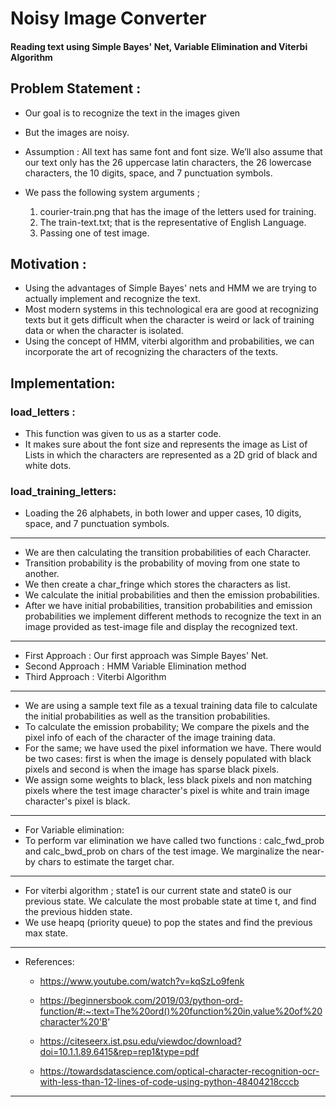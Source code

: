# Noisy Image Converter
#### Reading text using Simple Bayes' Net, Variable Elimination and Viterbi Algorithm

## Problem Statement : 
- Our goal is to recognize the text in the images given

- But the images are noisy.

- Assumption : All text has same font and font size. We’ll also assume that our text only has the 26 uppercase latin characters, the 26 lowercase characters, the 10 digits, space, and 7 punctuation symbols.

- We pass the following system arguments ; 
  1) courier-train.png that has the image of the letters used for training.
  2) The train-text.txt; that is the representative of English Language.
  3) Passing one of test image.
    
## Motivation : 
- Using the advantages of Simple Bayes' nets and HMM we are trying to actually implement and recognize the text.
- Most modern systems in this technological era are good at recognizing texts but it gets difficult when the character is weird or lack of training data or when the character is isolated.
- Using the concept of HMM, viterbi algorithm and probabilities, we can incorporate the art of recognizing the characters of the texts.  


## Implementation: 

### load_letters : 
- This function was given to us as a starter code.
- It makes sure about the font size and represents the image as List of Lists in which the characters are represented as a 2D grid of black and white dots.

### load_training_letters:
- Loading the 26 alphabets, in both lower and upper cases, 10 digits, space, and 7 punctuation symbols.

-------
- We are then calculating the transition probabilities of each Character.
- Transition probability is the probability of moving from one state to another.
- We then create a char_fringe which stores the characters as list.
- We calculate the initial probabilities and then the emission probabilities.
- After we have initial probabilities, transition probabilities and emission probabilities we implement different methods to
  recognize the text in an image provided as test-image file and display the recognized text.
-------
- First Approach : Our first approach was Simple Bayes' Net.
- Second Approach : HMM Variable Elimination method
- Third Approach : Viterbi Algorithm
-------
- We are using a sample text file as a texual training data file to calculate the initial probabilities as well as
  the transition probabilities. 
- To calculate the emission probability; We compare the pixels and the pixel info of each of the character of the image training data.
- For the same; we have used the pixel information we have. There would be two cases: first is when the image is densely populated with black pixels and second is when the image has sparse black pixels.
- We assign some weights to black, less black pixels and non matching pixels where the test image character's pixel is white and train image character's pixel is black.
-------
- For Variable elimination:
- To perform var elimination we have called two functions : calc_fwd_prob and calc_bwd_prob on chars of the test image.
  We marginalize the near-by chars to estimate the target char.  
-------
- For viterbi algorithm ; state1 is our current state and state0 is our previous state.
  We calculate the most probable state at time t, and find the previous hidden state.
- We use heapq (priority queue) to pop the states and find the previous max state.
------
- References: 
  
  - https://www.youtube.com/watch?v=kqSzLo9fenk
  
  - https://beginnersbook.com/2019/03/python-ord-function/#:~:text=The%20ord()%20function%20in,value%20of%20character%20'B'
  
  - https://citeseerx.ist.psu.edu/viewdoc/download?doi=10.1.1.89.6415&rep=rep1&type=pdf
  
  - https://towardsdatascience.com/optical-character-recognition-ocr-with-less-than-12-lines-of-code-using-python-48404218cccb
  
------
